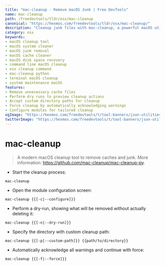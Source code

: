 ```yaml
---
title: "mac-cleanup - Remove macOS Junk | Free DevTools"
name: mac-cleanup
path: /freedevtools/tldr/osx/mac-cleanup
canonical: "https://hexmos.com/freedevtools/tldr/osx/mac-cleanup/"
description: "Cleanup junk files with mac-cleanup, a powerful macOS utility. Reclaim disk space by removing caches and unnecessary files. Free online tool, no registration required."
category: osx
keywords:
- macOS cleanup tool
- macOS system cleaner
- macOS junk removal
- macOS cache cleaner
- macOS disk space recovery
- command line macOS cleanup
- osx cleanup command
- mac-cleanup python
- terminal macOS cleanup
- system maintenance macOS
features:
- Remove unnecessary cache files
- Perform dry runs to preview cleanup actions
- Accept custom directory paths for cleanup
- Force cleanup by automatically acknowledging warnings
- Configure modules for tailored cleanup
ogImage: "https://hexmos.com/freedevtools/t/tool-banners/json-utilities-banner.png"
twitterImage: "https://hexmos.com/freedevtools/t/tool-banners/json-utilities-banner.png"
---
```


# mac-cleanup

> A modern macOS cleanup tool to remove caches and junk.
> More information: <https://github.com/mac-cleanup/mac-cleanup-py>.

- Start the cleanup process:

`mac-cleanup`

- Open the module configuration screen:

`mac-cleanup {{[-c|--configure]}}`

- Perform a dry-run, showing what will be removed without actually deleting it:

`mac-cleanup {{[-n|--dry-run]}}`

- Specify the directory with custom cleanup path:

`mac-cleanup {{[-p|--custom-path]}} {{path/to/directory}}`

- Automatically acknowledge all warnings and continue with force:

`mac-cleanup {{[-f|--force]}}`
